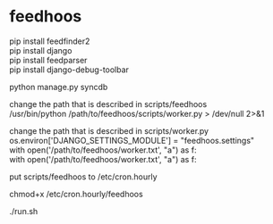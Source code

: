 feedhoos
========
pip install feedfinder2   
pip install django   
pip install feedparser   
pip install django-debug-toolbar
  
python manage.py syncdb  
  
change the path that is described in scripts/feedhoos     
/usr/bin/python /path/to/feedhoos/scripts/worker.py > /dev/null 2>&1  
  
change the path that is described in scripts/worker.py
os.environ['DJANGO_SETTINGS_MODULE'] = "feedhoos.settings"  
with open('/path/to/feedhoos/worker.txt', "a") as f:  
with open('/path/to/feedhoos/worker.txt', "a") as f:  
   
put scripts/feedhoos to /etc/cron.hourly   
   
chmod+x /etc/cron.hourly/feedhoos   
   
./run.sh

